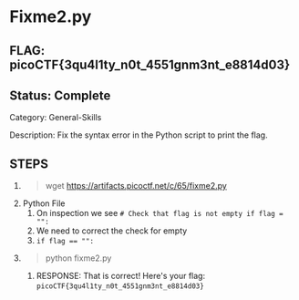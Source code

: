 # Fixme2.py

## FLAG: picoCTF{3qu4l1ty_n0t_4551gnm3nt_e8814d03}

## Status: Complete

Category: General-Skills

Description: Fix the syntax error in the Python script to print the flag.

## STEPS

1. > wget <https://artifacts.picoctf.net/c/65/fixme2.py>
2. Python File
   1. On inspection we see `# Check that flag is not empty if flag = "":`
   2. We need to correct the check for empty
   3. `if flag == "":`
3. > python fixme2.py
   1. RESPONSE: That is correct! Here's your flag: `picoCTF{3qu4l1ty_n0t_4551gnm3nt_e8814d03}`
